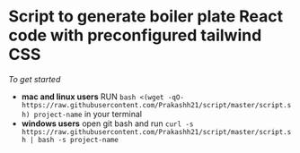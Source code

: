 # Script to generate boiler plate React code with preconfigured tailwind CSS

*To get started* 
- **mac and linux users**
 RUN `bash <(wget -qO- https://raw.githubusercontent.com/Prakashh21/script/master/script.sh) project-name` in your terminal
- **windows users** 
  open git bash and run `curl -s https://raw.githubusercontent.com/Prakashh21/script/master/script.sh | bash -s project-name`

